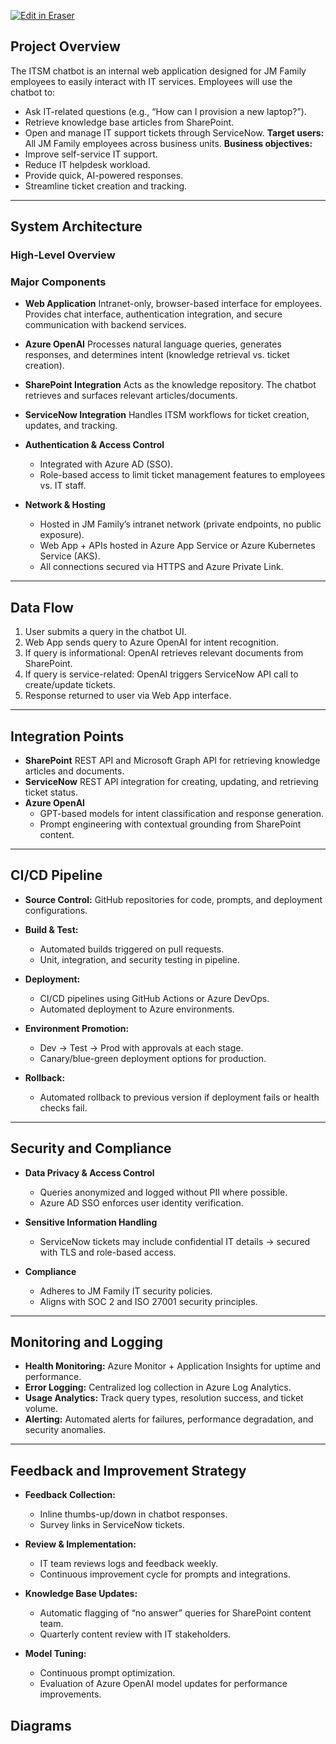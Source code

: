 <p><a target="_blank" href="https://mlb.eraser.io/workspace/3T6gSUKZjwPVzQasjyYV" id="edit-in-eraser-github-link"><img alt="Edit in Eraser" src="https://firebasestorage.googleapis.com/v0/b/second-petal-295822.appspot.com/o/images%2Fgithub%2FOpen%20in%20Eraser.svg?alt=media&amp;token=968381c8-a7e7-472a-8ed6-4a6626da5501"></a></p>

## Project Overview
The ITSM chatbot is an internal web application designed for JM Family employees to easily interact with IT services. Employees will use the chatbot to:

- Ask IT-related questions (e.g., “How can I provision a new laptop?”).
- Retrieve knowledge base articles from SharePoint.
- Open and manage IT support tickets through ServiceNow.
**Target users:** All JM Family employees across business units.
**Business objectives:**
- Improve self-service IT support.
- Reduce IT helpdesk workload.
- Provide quick, AI-powered responses.
- Streamline ticket creation and tracking.
---

## System Architecture
### High-Level Overview
### Major Components
- **Web Application**
 Intranet-only, browser-based interface for employees. Provides chat interface, authentication integration, and secure communication with backend services.
- **Azure OpenAI**
 Processes natural language queries, generates responses, and determines intent (knowledge retrieval vs. ticket creation).
- **SharePoint Integration**
 Acts as the knowledge repository. The chatbot retrieves and surfaces relevant articles/documents.
- **ServiceNow Integration**
 Handles ITSM workflows for ticket creation, updates, and tracking.
- **Authentication & Access Control**
    - Integrated with Azure AD (SSO).
    - Role-based access to limit ticket management features to employees vs. IT staff.

- **Network & Hosting**
    - Hosted in JM Family’s intranet network (private endpoints, no public exposure).
    - Web App + APIs hosted in Azure App Service or Azure Kubernetes Service (AKS).
    - All connections secured via HTTPS and Azure Private Link.

---

## Data Flow
1. User submits a query in the chatbot UI.
2. Web App sends query to Azure OpenAI for intent recognition.
3. If query is informational: OpenAI retrieves relevant documents from SharePoint.
4. If query is service-related: OpenAI triggers ServiceNow API call to create/update tickets.
5. Response returned to user via Web App interface.
---

## Integration Points
- **SharePoint**
 REST API and Microsoft Graph API for retrieving knowledge articles and documents.
- **ServiceNow**
 REST API integration for creating, updating, and retrieving ticket status.
- **Azure OpenAI**
    - GPT-based models for intent classification and response generation.
    - Prompt engineering with contextual grounding from SharePoint content.

---

## CI/CD Pipeline
- **Source Control:** GitHub repositories for code, prompts, and deployment configurations.
- **Build & Test:**
    - Automated builds triggered on pull requests.
    - Unit, integration, and security testing in pipeline.

- **Deployment:**
    - CI/CD pipelines using GitHub Actions or Azure DevOps.
    - Automated deployment to Azure environments.

- **Environment Promotion:**
    - Dev → Test → Prod with approvals at each stage.
    - Canary/blue-green deployment options for production.

- **Rollback:**
    - Automated rollback to previous version if deployment fails or health checks fail.

---

## Security and Compliance
- **Data Privacy & Access Control**
    - Queries anonymized and logged without PII where possible.
    - Azure AD SSO enforces user identity verification.

- **Sensitive Information Handling**
    - ServiceNow tickets may include confidential IT details → secured with TLS and role-based access.

- **Compliance**
    - Adheres to JM Family IT security policies.
    - Aligns with SOC 2 and ISO 27001 security principles.

---

## Monitoring and Logging
- **Health Monitoring:** Azure Monitor + Application Insights for uptime and performance.
- **Error Logging:** Centralized log collection in Azure Log Analytics.
- **Usage Analytics:** Track query types, resolution success, and ticket volume.
- **Alerting:** Automated alerts for failures, performance degradation, and security anomalies.
---

## Feedback and Improvement Strategy
- **Feedback Collection:**
    - Inline thumbs-up/down in chatbot responses.
    - Survey links in ServiceNow tickets.

- **Review & Implementation:**
    - IT team reviews logs and feedback weekly.
    - Continuous improvement cycle for prompts and integrations.

- **Knowledge Base Updates:**
    - Automatic flagging of “no answer” queries for SharePoint content team.
    - Quarterly content review with IT stakeholders.

- **Model Tuning:**
    - Continuous prompt optimization.
    - Evaluation of Azure OpenAI model updates for performance improvements.




<!-- eraser-additional-content -->
## Diagrams
<!-- eraser-additional-files -->
<a href="/itsm-chatbot-architecture-design-doc-example-ITSM Chatbot Data Flow-1.eraserdiagram" data-element-id="BsgFzLXbbJ45iQojofgkb"><img src="/.eraser/3T6gSUKZjwPVzQasjyYV___Cbc8lytAEfVixzwCarGP8wOVSOn1___---diagram----c6fd592dbdd2f7d773a636e42d989d34-ITSM-Chatbot-Data-Flow.png" alt="" data-element-id="BsgFzLXbbJ45iQojofgkb" /></a>
<a href="/itsm-chatbot-architecture-design-doc-example-cloud-architecture-2.eraserdiagram" data-element-id="3kHWdUU3tGPwRv7zOyilk"><img src="/.eraser/3T6gSUKZjwPVzQasjyYV___Cbc8lytAEfVixzwCarGP8wOVSOn1___---diagram----7e3a03972bd58709551ebd186abcfe19.png" alt="" data-element-id="3kHWdUU3tGPwRv7zOyilk" /></a>
<a href="/itsm-chatbot-architecture-design-doc-example-entity-relationship-3.eraserdiagram" data-element-id="_Twqv1o-2EeQdqDbuqD6c"><img src="/.eraser/3T6gSUKZjwPVzQasjyYV___Cbc8lytAEfVixzwCarGP8wOVSOn1___---diagram----898ebe165cd8b48a45f7b966665d6149.png" alt="" data-element-id="_Twqv1o-2EeQdqDbuqD6c" /></a>
<a href="/itsm-chatbot-architecture-design-doc-example-JM Family ITSM Chatbot - High-Level System Architecture-4.eraserdiagram" data-element-id="FGwbgQekWVwsirTuNNgaB"><img src="/.eraser/3T6gSUKZjwPVzQasjyYV___Cbc8lytAEfVixzwCarGP8wOVSOn1___---diagram----4772bb5c91324be7046cd483084a1553-JM-Family-ITSM-Chatbot---High-Level-System-Architecture.png" alt="" data-element-id="FGwbgQekWVwsirTuNNgaB" /></a>
<a href="/itsm-chatbot-architecture-design-doc-example-ITSM Chatbot Feedback & Improvement Cycle-5.eraserdiagram" data-element-id="VhW6MshKqHK0MTqvotgQP"><img src="/.eraser/3T6gSUKZjwPVzQasjyYV___Cbc8lytAEfVixzwCarGP8wOVSOn1___---diagram----24e67abbf04930b4efaa3dede708b649-ITSM-Chatbot-Feedback---Improvement-Cycle.png" alt="" data-element-id="VhW6MshKqHK0MTqvotgQP" /></a>
<a href="/itsm-chatbot-architecture-design-doc-example-ITSM Chatbot CI/CD Pipeline-6.eraserdiagram" data-element-id="zzzexrtS1QVjn2YD2iybu"><img src="/.eraser/3T6gSUKZjwPVzQasjyYV___Cbc8lytAEfVixzwCarGP8wOVSOn1___---diagram----4091d6155945c1828e0ea0f299d344f0-ITSM-Chatbot-CI-CD-Pipeline.png" alt="" data-element-id="zzzexrtS1QVjn2YD2iybu" /></a>
<a href="/itsm-chatbot-architecture-design-doc-example-sequence-diagram-7.eraserdiagram" data-element-id="o0PTJfdREI6rUrbiNksiw"><img src="/.eraser/3T6gSUKZjwPVzQasjyYV___Cbc8lytAEfVixzwCarGP8wOVSOn1___---diagram----b9ff8ff96807345e69b6d13413d95ec6.png" alt="" data-element-id="o0PTJfdREI6rUrbiNksiw" /></a>
<!-- end-eraser-additional-files -->
<!-- end-eraser-additional-content -->
<!--- Eraser file: https://mlb.eraser.io/workspace/3T6gSUKZjwPVzQasjyYV --->